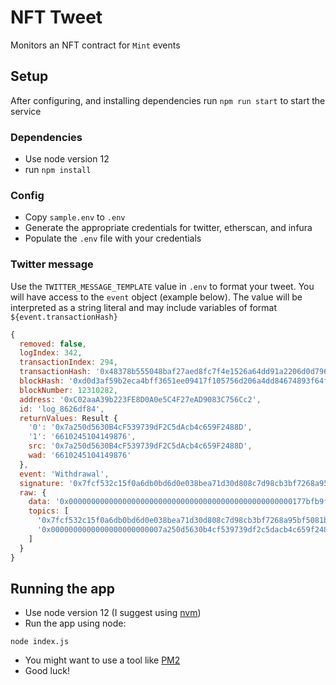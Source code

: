 # NFT Tweet

Monitors an NFT contract for `Mint` events

## Setup

After configuring, and installing dependencies  run `npm run start` to start the service

### Dependencies

* Use node version 12
* run `npm install`

### Config

* Copy `sample.env` to `.env`
* Generate the appropriate credentials for twitter, etherscan, and infura
* Populate the `.env` file with your credentials

### Twitter message

Use the `TWITTER_MESSAGE_TEMPLATE` value in `.env` to format your tweet.
You will have access to the `event` object (example below).
The value will be interpreted as a string literal and may include variables of format `${event.transactionHash}`

```javascript
{
  removed: false,
  logIndex: 342,
  transactionIndex: 294,
  transactionHash: '0x48378b555048baf27aed8fc7f4e1526a64dd91a2206d0d79690ee77e063ce97e',
  blockHash: '0xd0d3af59b2eca4bff3651ee09417f105756d206a4dd84674893f64fd31bf9dbe',
  blockNumber: 12310282,
  address: '0xC02aaA39b223FE8D0A0e5C4F27eAD9083C756Cc2',
  id: 'log_8626df84',
  returnValues: Result {
    '0': '0x7a250d5630B4cF539739dF2C5dAcb4c659F2488D',
    '1': '6610245104149876',
    src: '0x7a250d5630B4cF539739dF2C5dAcb4c659F2488D',
    wad: '6610245104149876'
  },
  event: 'Withdrawal',
  signature: '0x7fcf532c15f0a6db0bd6d0e038bea71d30d808c7d98cb3bf7268a95bf5081b65',
  raw: {
    data: '0x00000000000000000000000000000000000000000000000000177bfb9f4fa574',
    topics: [
      '0x7fcf532c15f0a6db0bd6d0e038bea71d30d808c7d98cb3bf7268a95bf5081b65'
      '0x0000000000000000000000007a250d5630b4cf539739df2c5dacb4c659f2488d'
    ]
  }
}
```

## Running the app

* Use node version 12 (I suggest using [nvm](https://github.com/nvm-sh/nvm))
* Run the app using node:
```
node index.js
```
* You might want to use a tool like [PM2](https://pm2.keymetrics.io/)
* Good luck!
